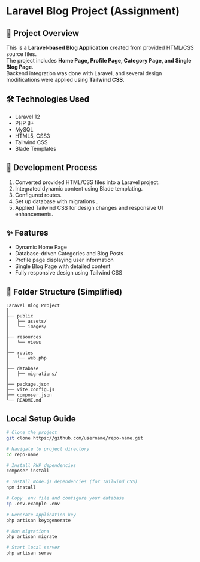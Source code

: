 # Laravel Blog Project (Assignment)

## 📌 Project Overview
This is a **Laravel-based Blog Application** created from provided HTML/CSS source files.  
The project includes **Home Page, Profile Page, Category Page, and Single Blog Page**.  
Backend integration was done with Laravel, and several design modifications were applied using **Tailwind CSS**.

## 🛠 Technologies Used
- Laravel 12
- PHP 8+
- MySQL
- HTML5, CSS3
- Tailwind CSS
- Blade Templates

## 🚀 Development Process
1. Converted provided HTML/CSS files into a Laravel project.
2. Integrated dynamic content using Blade templating.
3. Configured routes.
4. Set up database with migrations .
5. Applied Tailwind CSS for design changes and responsive UI enhancements.

## ✨ Features
- Dynamic Home Page
- Database-driven Categories and Blog Posts
- Profile page displaying user information
- Single Blog Page with detailed content
- Fully responsive design using Tailwind CSS

## 📂 Folder Structure (Simplified)

```plaintext
Laravel Blog Project
│
├── public
│   ├── assets/
│   └── images/
│
├── resources
│   └── views
│
├── routes
│   └── web.php
│
├── database
│   ├── migrations/
│
├── package.json
├── vite.config.js
├── composer.json
└── README.md
```



## Local Setup Guide
```bash
# Clone the project
git clone https://github.com/username/repo-name.git

# Navigate to project directory
cd repo-name

# Install PHP dependencies
composer install

# Install Node.js dependencies (for Tailwind CSS)
npm install

# Copy .env file and configure your database
cp .env.example .env

# Generate application key
php artisan key:generate

# Run migrations 
php artisan migrate 

# Start local server
php artisan serve

